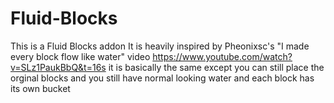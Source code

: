 # Fluid-Blocks
This is a Fluid Blocks addon
It is heavily inspired by Pheonixsc's "I made every block flow like water" video https://www.youtube.com/watch?v=SLz1PaukBbQ&t=16s
it is basically the same except you can still place the orginal blocks and you still have normal looking water and each block has its own bucket
